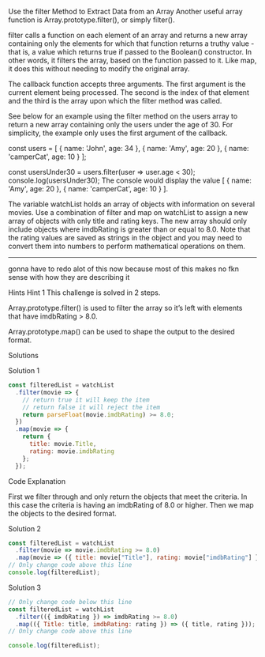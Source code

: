 Use the filter Method to Extract Data from an Array
Another useful array function is Array.prototype.filter(), or simply filter().

filter calls a function on each element of an array and returns a new array containing only the elements for which that function returns a truthy value - that is, a value which returns true if passed to the Boolean() constructor. In other words, it filters the array, based on the function passed to it. Like map, it does this without needing to modify the original array.

The callback function accepts three arguments. The first argument is the current element being processed. The second is the index of that element and the third is the array upon which the filter method was called.

See below for an example using the filter method on the users array to return a new array containing only the users under the age of 30. For simplicity, the example only uses the first argument of the callback.

const users = [
  { name: 'John', age: 34 },
  { name: 'Amy', age: 20 },
  { name: 'camperCat', age: 10 }
];

const usersUnder30 = users.filter(user => user.age < 30);
console.log(usersUnder30); 
The console would display the value [ { name: 'Amy', age: 20 }, { name: 'camperCat', age: 10 } ].

The variable watchList holds an array of objects with information on several movies. Use a combination of filter and map on watchList to assign a new array of objects with only title and rating keys. The new array should only include objects where imdbRating is greater than or equal to 8.0. Note that the rating values are saved as strings in the object and you may need to convert them into numbers to perform mathematical operations on them.


---------------


gonna have to redo alot of this now because most of this makes no fkn sense with how they are describing it

Hints
Hint 1
This challenge is solved in 2 steps.

Array.prototype.filter() is used to filter the array so it’s left with elements that have imdbRating > 8.0.

Array.prototype.map() can be used to shape the output to the desired format.

Solutions

Solution 1
```js
const filteredList = watchList
  .filter(movie => {
    // return true it will keep the item
    // return false it will reject the item
    return parseFloat(movie.imdbRating) >= 8.0;
  })
  .map(movie => {
    return {
      title: movie.Title,
      rating: movie.imdbRating
    };
  });
```
Code Explanation

First we filter through and only return the objects that meet the criteria. In this case the criteria is having an imdbRating of 8.0 or higher.
Then we map the objects to the desired format.

Solution 2
```js
const filteredList = watchList
  .filter(movie => movie.imdbRating >= 8.0)
  .map(movie => ({ title: movie["Title"], rating: movie["imdbRating"] }));
// Only change code above this line
console.log(filteredList);
```
Solution 3
```js
// Only change code below this line
const filteredList = watchList
  .filter(({ imdbRating }) => imdbRating >= 8.0)
  .map(({ Title: title, imdbRating: rating }) => ({ title, rating }));
// Only change code above this line

console.log(filteredList);
```